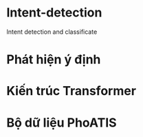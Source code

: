# Intent-detection
Intent detection and classificate

# Phát hiện ý định
# Kiến trúc Transformer
# Bộ dữ liệu PhoATIS

